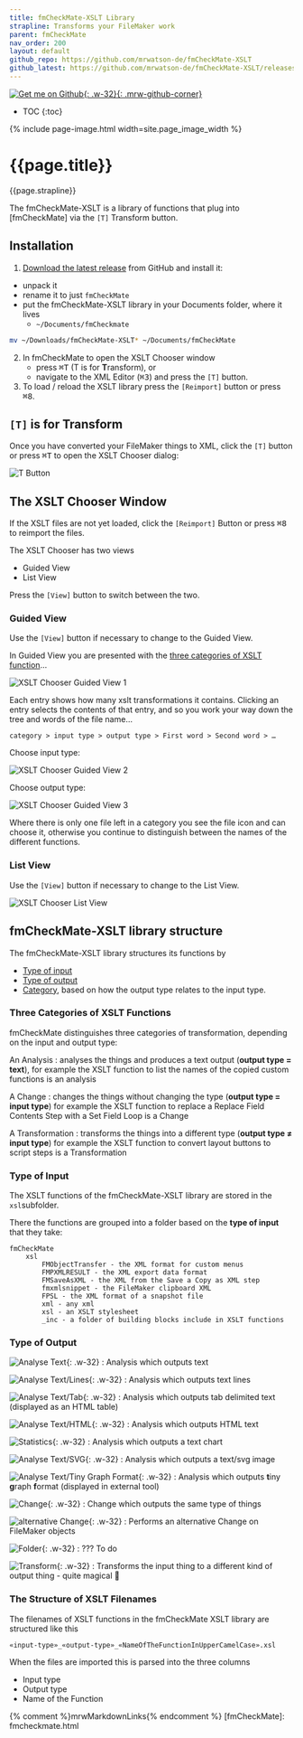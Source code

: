 ```yaml
---
title: fmCheckMate-XSLT Library
strapline: Transforms your FileMaker work
parent: fmCheckMate
nav_order: 200
layout: default
github_repo: https://github.com/mrwatson-de/fmCheckMate-XSLT
github_latest: https://github.com/mrwatson-de/fmCheckMate-XSLT/releases/latest
---
```

[![Get me on Github](/assets/images/get-me-on-github.png){: .w-32}{: .mrw-github-corner}]({{page.github_latest}})

- TOC
{:toc}

{% include page-image.html width=site.page_image_width %}

# {{page.title}}

{{page.strapline}}

The fmCheckMate-XSLT is a library of functions that plug into [fmCheckMate] via the `[T]` Transform button.

## Installation

1. [Download the latest release]({{page.github_latest}}) from GitHub and install it:
  - unpack it
  - rename it to just `fmCheckMate`
  - put the fmCheckMate-XSLT library in your Documents folder, where it lives
    - `~/Documents/fmCheckmate`
  ```sh
  mv ~/Downloads/fmCheckMate-XSLT* ~/Documents/fmCheckMate
  ```
2. In fmCheckMate to open the XSLT Chooser window
   - press <kbd>⌘</kbd><kbd>T</kbd> (T is for **T**ransform), or
   - navigate to the XML Editor (<kbd>⌘</kbd><kbd>3</kbd>) and press the `[T]` button.
3. To load / reload the XSLT library press the `[Reimport]` button or press <kbd>⌘</kbd><kbd>8</kbd>.

## `[T]` is for Transform

Once you have converted your FileMaker things to XML, click the `[T]` button or press <kbd>⌘</kbd><kbd>T</kbd> to open the XSLT Chooser dialog:

![T Button](/assets/images/fmcheckmate-xml-editor-t-button.png)

## The XSLT Chooser Window

If the XSLT files are not yet loaded, click the `[Reimport]` Button or press <kbd>⌘</kbd><kbd>8</kbd> to reimport the files.

The XSLT Chooser has two views

- Guided View
- List View

Press the `[View]` button to switch between the two.

### Guided View

Use the `[View]` button if necessary to change to the Guided View.

In Guided View you are presented with the [three categories of XSLT function](#three-categories-of-xslt-functions)…

![XSLT Chooser Guided View 1](/assets/images/fmcheckmate-xslt-chooser-guided-view-screenshot-1-category.png)

Each entry shows how many xslt transformations it contains. Clicking an entry selects the contents of that entry, and so you work your way down the tree and words of the file name…

    category > input type > output type > First word > Second word > …

Choose input type:

![XSLT Chooser Guided View 2](/assets/images/fmcheckmate-xslt-chooser-guided-view-screenshot-2-input-type.png)

Choose output type:

![XSLT Chooser Guided View 3](/assets/images/fmcheckmate-xslt-chooser-guided-view-screenshot-3-output-type.png)

Where there is only one file left in a category you see the file icon and can choose it, otherwise you continue to distinguish between the names of the different functions.

### List View

Use the `[View]` button if necessary to change to the List View.

![XSLT Chooser List View](/assets/images/fmcheckmate-xslt-chooser-screenshot.png)

## fmCheckMate-XSLT library structure

The fmCheckMate-XSLT library structures its functions by

- [Type of input](#type-of-input)
- [Type of output](#type-of-output)
- [Category](#three-categories-of-xslt-functions), based on how the output type relates to the input type.

### Three Categories of XSLT Functions

fmCheckMate distinguishes three categories of transformation, depending on the input and output type:

An Analysis
: analyses the things and produces a text output (**output type = text**),
  for example the XSLT function to list the names of the copied custom functions is an analysis

A Change
: changes the things without changing the type (**output type = input type**)
  for example the XSLT function to replace a Replace Field Contents Step with a Set Field Loop is a Change

A Transformation
: transforms the things into a different type (**output type ≠ input type**)
  for example the XSLT function to convert layout buttons to script steps is a Transformation

### Type of Input

The XSLT functions of the fmCheckMate-XSLT library are stored in the `xsl`subfolder.

There the functions are grouped into a folder based on the **type of input** that they take:

    fmCheckMate
        xsl
            FMObjectTransfer - the XML format for custom menus
            FMPXMLRESULT - the XML export data format
            FMSaveAsXML - the XML from the Save a Copy as XML step
            fmxmlsnippet - the FileMaker clipboard XML
            FPSL - the XML format of a snapshot file
            xml - any xml
            xsl - an XSLT stylesheet
            _inc - a folder of building blocks include in XSLT functions

### Type of Output

![Analyse Text](assets/images/fmcm-xslt-analyse-text-sm.png){: .w-32}
: Analysis which outputs text

![Analyse Text/Lines](assets/images/fmcm-xslt-analyse-text.lines-listsm.png){: .w-32}
: Analysis which outputs text lines

![Analyse Text/Tab](assets/images/fmcm-xslt-analyse-text.tab-sm.png){: .w-32}
: Analysis which outputs tab delimited text (displayed as an HTML table)

![Analyse Text/HTML](assets/images/fmcm-xslt-analyse-text.html-sm.png){: .w-32}
: Analysis which outputs HTML text

![Statistics](assets/images/fmcm-xslt-analyse-statistik-sm.png){: .w-32}
: Analysis which outputs a text chart

![Analyse Text/SVG](assets/images/fmcm-xslt-analyse-text.svg-sm.png){: .w-32}
: Analysis which outputs a text/svg image

![Analyse Text/Tiny Graph Format](assets/images/fmcm-xslt-analyse-text.tgf-sm.png){: .w-32}
: Analysis which outputs **t**iny **g**raph **f**ormat (displayed in external tool)

![Change](assets/images/fmcm-xslt-change.png){: .w-32}
: Change which outputs the same type of things

![alternative Change](assets/images/fmcm-xslt-change2-sm.png){: .w-32}
: Performs an alternative Change on FileMaker objects

![Folder](assets/images/fmcm-xslt-folder-sm.png){: .w-32}
: ??? To do

![Transform](assets/images/fmcm-xslt-transform-sm.png){: .w-32}
: Transforms the input thing to a different kind of output thing - quite magical 🦄

### The Structure of XSLT Filenames

The filenames of XSLT functions in the fmCheckMate XSLT library are structured like this

    «input-type»_«output-type»_«NameOfTheFunctionInUpperCamelCase».xsl

When the files are imported this is parsed into the three columns

- Input type
- Output type
- Name of the Function

{% comment %}mrwMarkdownLinks{% endcomment %}
[fmCheckMate]: fmcheckmate.html
